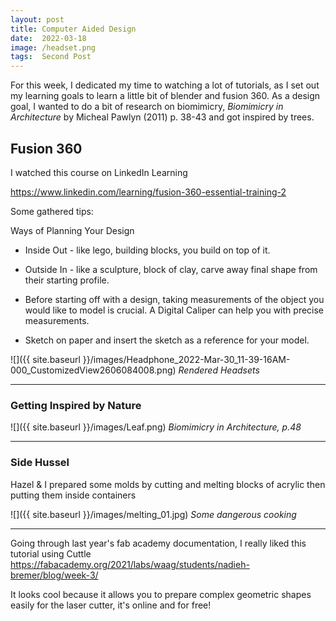 ```yaml
---
layout: post
title: Computer Aided Design
date:  2022-03-18
image: /headset.png
tags:  Second Post
---
```


For this week, I dedicated my time to watching a lot of tutorials, as I set out my learning goals to learn a little bit of blender and fusion 360. As a design goal, I wanted to do a bit of research on biomimicry, *Biomimicry in Architecture* by Micheal Pawlyn (2011) p. 38-43 and got inspired by trees.

## Fusion 360

I watched this course on LinkedIn Learning

<https://www.linkedin.com/learning/fusion-360-essential-training-2>

Some gathered tips:

Ways of Planning Your Design

* Inside Out - like lego, building blocks, you build on top of it.

* Outside In - like a sculpture, block of clay, carve away final shape from their starting profile.

* Before starting off with a design, taking measurements of the object you would like to model is crucial. A Digital Caliper can help you with precise measurements.

* Sketch on paper and insert the sketch as a reference for your model.


![]({{ site.baseurl }}/images/Headphone_2022-Mar-30_11-39-16AM-000_CustomizedView2606084008.png)
*Rendered Headsets*

---

### Getting Inspired by Nature









![]({{ site.baseurl }}/images/Leaf.png)
*Biomimicry in Architecture, p.48*

---

### Side Hussel 

Hazel & I prepared some molds by cutting and melting blocks of acrylic then putting them inside containers

![]({{ site.baseurl }}/images/melting_01.jpg)
*Some dangerous cooking*

---

Going through last year's fab academy documentation, I really liked this tutorial using Cuttle
<https://fabacademy.org/2021/labs/waag/students/nadieh-bremer/blog/week-3/>

It looks cool because it allows you to prepare complex geometric shapes easily for the laser cutter, it's online and for free! 

 







